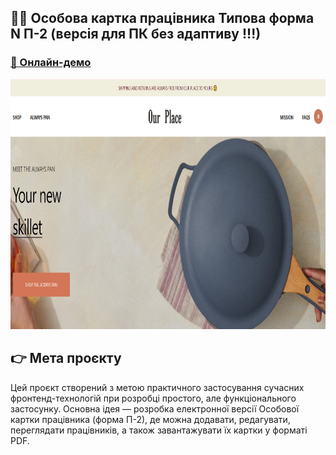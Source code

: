 ## 👩‍⚖️ Особова картка працівника Типова форма N П-2 (версія для ПК без адаптиву !!!) 
### [🔗 Онлайн-демо]((https://alexsand-r.github.io/our-place/))
<p align="center">
  <img src="img/Our place.png" alt="Image 1" width="800" height="400">
</p>

## 👉 Мета проєкту
Цей проєкт створений з метою практичного застосування сучасних фронтенд-технологій при розробці простого, але функціонального застосунку.
Основна ідея — розробка електронної версії Особової картки працівника (форма П-2), де можна додавати, редагувати, переглядати працівників,
а також завантажувати їх картки у форматі PDF.
